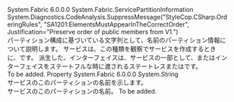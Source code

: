 <Type Name="NamedPartitionInformation" FullName="System.Fabric.NamedPartitionInformation">
  <TypeSignature Language="C#" Value="public sealed class NamedPartitionInformation : System.Fabric.ServicePartitionInformation" />
  <TypeSignature Language="ILAsm" Value=".class public auto ansi sealed beforefieldinit NamedPartitionInformation extends System.Fabric.ServicePartitionInformation" />
  <TypeSignature Language="DocId" Value="T:System.Fabric.NamedPartitionInformation" />
  <TypeSignature Language="VB.NET" Value="Public NotInheritable Class NamedPartitionInformation&#xA;Inherits ServicePartitionInformation" />
  <TypeSignature Language="F#" Value="type NamedPartitionInformation = class&#xA;    inherit ServicePartitionInformation" />
  <AssemblyInfo>
    <AssemblyName>System.Fabric</AssemblyName>
    <AssemblyVersion>6.0.0.0</AssemblyVersion>
  </AssemblyInfo>
  <Base>
    <BaseTypeName>System.Fabric.ServicePartitionInformation</BaseTypeName>
  </Base>
  <Interfaces />
  <Attributes>
    <Attribute>
      <AttributeName>System.Diagnostics.CodeAnalysis.SuppressMessage("StyleCop.CSharp.OrderingRules", "SA1201:ElementsMustAppearInTheCorrectOrder", Justification="Preserve order of public members from V1.")</AttributeName>
    </Attribute>
  </Attributes>
  <Docs>
    <summary>
      <para>パーティション構成に基づいている文字列として、名前のパーティション情報について説明します。
            サービスは、この種類を観察<see cref="T:System.Fabric.ServicePartitionInformation" />でサービスを作成するときに、<see cref="T:System.Fabric.Description.NamedPartitionSchemeDescription" />です。 <see cref="T:System.Fabric.NamedPartitionInformation" />派生した、<see cref="T:System.Fabric.IServicePartition" />インターフェイスは、サービスの一部として、<see cref="T:System.Fabric.IStatefulServicePartition" />または<see cref="T:System.Fabric.IStatelessServicePartition" />インターフェイスをステートフルな時に渡される<see cref="M:System.Fabric.IStatefulServiceReplica.OpenAsync(System.Fabric.ReplicaOpenMode,System.Fabric.IStatefulServicePartition,System.Threading.CancellationToken)" />ステートレスまたは<see cref="M:System.Fabric.IStatelessServiceInstance.OpenAsync(System.Fabric.IStatelessServicePartition,System.Threading.CancellationToken)" />です。</para>
    </summary>
    <remarks>To be added.</remarks>
  </Docs>
  <Members>
    <Member MemberName="Name">
      <MemberSignature Language="C#" Value="public string Name { get; }" />
      <MemberSignature Language="ILAsm" Value=".property instance string Name" />
      <MemberSignature Language="DocId" Value="P:System.Fabric.NamedPartitionInformation.Name" />
      <MemberSignature Language="VB.NET" Value="Public ReadOnly Property Name As String" />
      <MemberSignature Language="F#" Value="member this.Name : string" Usage="System.Fabric.NamedPartitionInformation.Name" />
      <MemberType>Property</MemberType>
      <AssemblyInfo>
        <AssemblyName>System.Fabric</AssemblyName>
        <AssemblyVersion>6.0.0.0</AssemblyVersion>
      </AssemblyInfo>
      <ReturnValue>
        <ReturnType>System.String</ReturnType>
      </ReturnValue>
      <Docs>
        <summary>
          <para>サービスのこのパーティションの名前を示します。</para>
        </summary>
        <value>
          <para>サービスのこのパーティションの名前。</para>
        </value>
        <remarks>To be added.</remarks>
      </Docs>
    </Member>
  </Members>
</Type>